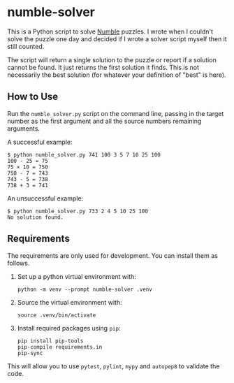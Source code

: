 # numble-solver
This is a Python script to solve [Numble](https://numble.wtf) puzzles.  I wrote when I couldn't solve the puzzle one day and decided if I wrote a solver script myself then it still counted.

The script will return a single solution to the puzzle or report if a solution cannot be found.  It just returns the first solution it finds.  This is not necessarily the best solution (for whatever your definition of "best" is here).

## How to Use
Run the `numble_solver.py` script on the command line, passing in the target number as the first argument and all the source numbers remaining arguments.

A successful example:

```console
$ python numble_solver.py 741 100 3 5 7 10 25 100
100 - 25 = 75
75 × 10 = 750
750 - 7 = 743
743 - 5 = 738
738 + 3 = 741
```

An unsuccessful example:

```console
$ python numble_solver.py 733 2 4 5 10 25 100
No solution found.
```

## Requirements
The requirements are only used for development.  You can install them as follows.

1. Set up a python virtual environment with:

    ```
    python -m venv --prompt numble-solver .venv
    ```

2. Source the virtual environment with:

    ```
    source .venv/bin/activate
    ```

3. Install required packages using `pip`:

    ```
    pip install pip-tools
    pip-compile requirements.in
    pip-sync
    ```

This will allow you to use `pytest`, `pylint`, `mypy` and `autopep8` to validate the code.
